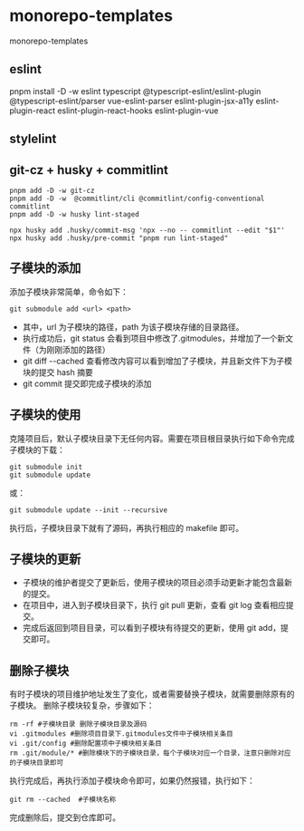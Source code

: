 # monorepo-templates

monorepo-templates

## eslint

pnpm install -D -w eslint  typescript @typescript-eslint/eslint-plugin @typescript-eslint/parser vue-eslint-parser eslint-plugin-jsx-a11y eslint-plugin-react eslint-plugin-react-hooks eslint-plugin-vue

## stylelint

## git-cz + husky + commitlint

```
pnpm add -D -w git-cz
pnpm add -D -w  @commitlint/cli @commitlint/config-conventional commitlint
pnpm add -D -w husky lint-staged

npx husky add .husky/commit-msg 'npx --no -- commitlint --edit "$1"'
npx husky add .husky/pre-commit "pnpm run lint-staged"
```

## 子模块的添加

添加子模块非常简单，命令如下：

```
git submodule add <url> <path>
```

- 其中，url 为子模块的路径，path 为该子模块存储的目录路径。
- 执行成功后，git status 会看到项目中修改了.gitmodules，并增加了一个新文件（为刚刚添加的路径）
- git diff --cached 查看修改内容可以看到增加了子模块，并且新文件下为子模块的提交 hash 摘要
- git commit 提交即完成子模块的添加

## 子模块的使用

克隆项目后，默认子模块目录下无任何内容。需要在项目根目录执行如下命令完成子模块的下载：

```
git submodule init
git submodule update
```

或：

```
git submodule update --init --recursive
```

执行后，子模块目录下就有了源码，再执行相应的 makefile 即可。

## 子模块的更新

- 子模块的维护者提交了更新后，使用子模块的项目必须手动更新才能包含最新的提交。
- 在项目中，进入到子模块目录下，执行 git pull 更新，查看 git log 查看相应提交。
- 完成后返回到项目目录，可以看到子模块有待提交的更新，使用 git add，提交即可。

## 删除子模块

有时子模块的项目维护地址发生了变化，或者需要替换子模块，就需要删除原有的子模块。
删除子模块较复杂，步骤如下：

```
rm -rf #子模块目录 删除子模块目录及源码
vi .gitmodules #删除项目目录下.gitmodules文件中子模块相关条目
vi .git/config #删除配置项中子模块相关条目
rm .git/module/* #删除模块下的子模块目录，每个子模块对应一个目录，注意只删除对应的子模块目录即可
```

执行完成后，再执行添加子模块命令即可，如果仍然报错，执行如下：

```
git rm --cached  #子模块名称
```

完成删除后，提交到仓库即可。
